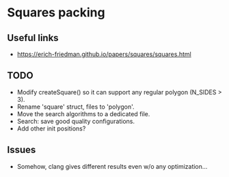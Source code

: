 # Squares packing


## Useful links

- <https://erich-friedman.github.io/papers/squares/squares.html>


## TODO

- Modify createSquare() so it can support any regular polygon (N_SIDES > 3).
- Rename 'square' struct, files to 'polygon'.
- Move the search algorithms to a dedicated file.
- Search: save good quality configurations.
- Add other init positions?


## Issues

- Somehow, clang gives different results even w/o any optimization...
